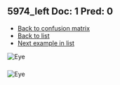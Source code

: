 ## 5974_left Doc: 1 Pred: 0
- [Back to confusion matrix](https://github.com/juliandewit/kaggle_retinopathy/blob/master/matrix.md)
- [Back to list](https://github.com/juliandewit/kaggle_retinopathy/blob/master/lists/10/list.md)
- [Next example in list](https://github.com/juliandewit/kaggle_retinopathy/blob/master/lists/10/59/5980_left.md)

![Eye](https://retinopaty.blob.core.windows.net/size1024/5974_left_1.jpeg)

### 

![Eye]()
